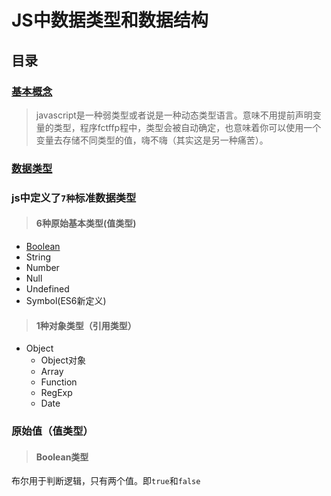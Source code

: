 # JS中数据类型和数据结构

## 目录 


### [基本概念](#基本概念)

>javascript是一种弱类型或者说是一种动态类型语言。意味不用提前声明变量的类型，程序fctffp程中，类型会被自动确定，也意味着你可以使用一个变量去存储不同类型的值，嗨不嗨（其实这是另一种痛苦）。


### [数据类型](#数据类型)

### js中定义了`7种`标准数据类型

>#### 6种原始基本类型(值类型)
- [Boolean](#Boolean类型)
- String
- Number
- Null
- Undefined
- Symbol(ES6新定义)

>#### 1种对象类型（引用类型）
- Object
  - Object对象
  - Array
  - Function 
  - RegExp
  - Date

### 原始值（值类型）

>#### Boolean类型

布尔用于判断逻辑，只有两个值。即`true`和`false`